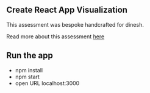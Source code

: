## Create React App Visualization

This assessment was bespoke handcrafted for dinesh.

Read more about this assessment [here](https://react.eogresources.com)


## Run the app
- npm install
- npm start
- open URL localhost:3000

